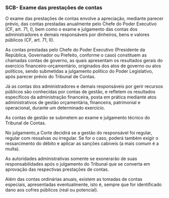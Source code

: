 ### SCB- Exame das prestações de contas ###

O exame das prestações de contas envolve a apreciação, mediante parecer prévio, das contas prestadas
anualmente pelo Chefe do Poder Executivo (CF, art. 71, I), bem como o exame e julgamento das contas dos administradores e demais responsáveis por dinheiros, bens e valores públicos (CF, art. 71, II).

As contas prestadas pelo Chefe do Poder Executivo (Presidente da República, Governador ou Prefeito, conforme o caso) constituem as chamadas contas de governo, as quais apresentam os resultados gerais do exercício financeiro-orçamentário, originados dos atos de governo ou atos políticos, sendo submetidas a julgamento político do Poder Legislativo, após parecer prévio do Tribunal de Contas.

Já as contas dos administradores e demais responsáveis por gerir recursos públicos são conhecidas por
contas de gestão, e refletem os resultados específicos da administração financeira, posta em prática mediante atos administrativos de gestão orçamentária, financeira, patrimonial e operacional, durante um determinado exercício.

As contas de gestão se submetem ao exame e julgamento técnico do Tribunal de Contas. 

No julgamento,a Corte decidirá se a gestão do responsável foi regular, regular com ressalvas ou irregular. Se for o caso, poderá também exigir o ressarcimento do débito e aplicar as sanções cabíveis (a mais comum é a multa). 

As autoridades administrativas somente se exonerarão de suas responsabilidades após o julgamento do Tribunal que se converta em aprovação das respectivas prestações de contas.

Além das contas ordinárias anuais, existem as tomadas de contas especiais, apresentadas eventualmente, isto é, sempre que for identificado dano aos cofres públicos (real ou potencial).